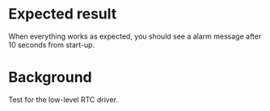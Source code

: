 Expected result
===============
When everything works as expected, you should see a alarm message after 10 seconds from start-up.

Background
==========
Test for the low-level RTC driver.
